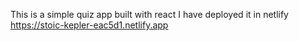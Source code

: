 This is a simple quiz app built with react 
I have deployed it in netlify
https://stoic-kepler-eac5d1.netlify.app
